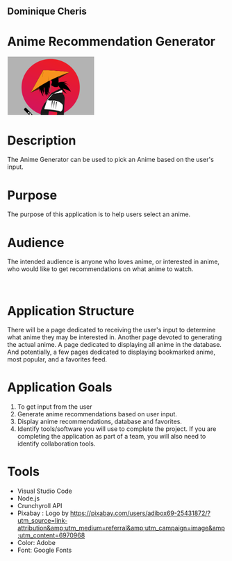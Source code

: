 ## Dominique Cheris
# **Anime Recommendation Generator** 

<img src=assets/samurai-logo.png width="200px">

<br />

# Description
The Anime Generator can be used to pick an Anime based on the user's input. 

# Purpose
The purpose of this application is to help users select an anime.

# Audience
The intended audience is anyone who loves anime, or interested in anime, who would like to get recommendations on what anime to watch.

<br />

# Application Structure
There will be a page dedicated to receiving the user's input to determine what anime they may be interested in. Another page devoted to generating the actual anime. A page dedicated to displaying all anime in the database. And potentially, a few pages dedicated to displaying bookmarked anime, most popular, and a favorites feed.
<br />

# Application Goals

1. To get input from the user
2. Generate anime recommendations based on user input.
3. Display anime recommendations, database and favorites.
4. Identify tools/software you will use to complete the project. If you are completing the application as part of a team, you will also need to identify collaboration tools.
# Tools
- Visual Studio Code
- Node.js
- Crunchyroll API
- Pixabay : Logo by https://pixabay.com/users/adibox69-25431872/?utm_source=link-attribution&amp;utm_medium=referral&amp;utm_campaign=image&amp;utm_content=6970968
- Color: Adobe
- Font: Google Fonts

